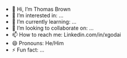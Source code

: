 - 👋 Hi, I’m Thomas Brown
- 👀 I’m interested in: ...
- 🌱 I’m currently learning: ...
- 💞️ I’m looking to collaborate on: ...
- 📫 How to reach me: Linkedin.com/in/xgodai
- 😄 Pronouns: He/Him
- ⚡ Fun fact: ...

<!---
xGodai/xGodai is a ✨ special ✨ repository because its `README.md` (this file) appears on your GitHub profile.
You can click the Preview link to take a look at your changes.
--->
